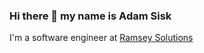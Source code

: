 ### Hi there 👋 my name is Adam Sisk
I'm a software engineer at [Ramsey Solutions](https://www.ramseyinhouse.com/)<br>

<!-- [![Anurag's github stats](https://github-readme-stats.vercel.app/api?username=CalamityAdam&theme=cobalt&show_icons=true)](https://github.com/anuraghazra/github-readme-stats) -->
<!-- [![Top Langs](https://github-readme-stats.vercel.app/api/top-langs/?username=CalamityAdam&layout=compact&theme=cobalt&hide=coffeescript)](https://github.com/anuraghazra/github-readme-stats) -->




<!--
**CalamityAdam/CalamityAdam** is a ✨ _special_ ✨ repository because its `README.md` (this file) appears on your GitHub profile.

Here are some ideas to get you started:

- 🔭 I’m currently working on ...
- 🌱 I’m currently learning ...
- 👯 I’m looking to collaborate on ...
- 🤔 I’m looking for help with ...
- 💬 Ask me about ...
- 📫 How to reach me: ...
- 😄 Pronouns: ...
- ⚡ Fun fact: ...
-->
